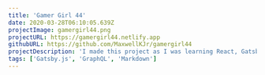 ```yaml
---
title: 'Gamer Girl 44'
date: 2020-03-28T06:10:05.639Z
projectImage: gamergirl44.png
projectURL: https://gamergirl44.netlify.app
githubURL: https://github.com/MaxwellKJr/gamergirl44
projectDescription: 'I made this project as I was learning React, GatsbyJS and Materialize. On top of that, I managed to learn yaml so that I could host the post using the NetlifyCMS.'
tags: ['Gatsby.js', 'GraphQL', 'Markdown']
---
```

